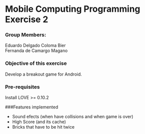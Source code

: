 # Mobile Computing Programming Exercise 2

### Group Members:

Eduardo Delgado Coloma Bier <br>
Fernanda de Camargo Magano  <br>

### Objective of this exercise
Develop a breakout game for Android.

### Pre-requisites
Install LOVE >= 0.10.2


###Features implemented
- Sound efects (when have collisions and when game is over)
- High Score (and its cache)
- Bricks that have to be hit twice
